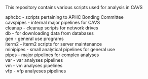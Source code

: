This repository contains various scripts used for analysis in CAVS


aphcbc    - scripts pertaining to APHC Bonding Committee </br>
cavspipes - internal major pipelines for CAVS </br>
cleanup   - cleanup scripts for network drives </br>
db	  - for downloading data from databases </br>
gen       - general use programs </br>
iterm2    - iterm2 scripts for server maintenance </br>
minipipes - small analytical pipelines for general use </br>
pipes     - major pipelines for complex analyses </br>
var       - var analyses pipelines </br>
vm        - vm analyses pipelines </br>
vfp       - vfp analyeses pipelines </br>
